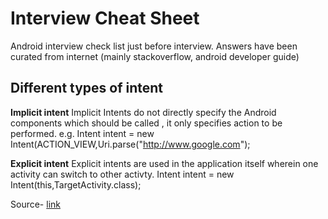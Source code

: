 # Interview Cheat Sheet
Android interview check list just before interview. Answers have been curated from internet (mainly stackoverflow, android developer guide)

## Different types of intent

**Implicit intent**
Implicit Intents do not directly specify the Android components which should be called , it only specifies action to be performed.
e.g. Intent intent = new Intent(ACTION_VIEW,Uri.parse("http://www.google.com");

**Explicit intent**
Explicit intents are used in the application itself wherein one activity can switch to other activty.
Intent intent = new Intent(this,TargetActivity.class);

Source- [link](https://stackoverflow.com/a/13329731/1092989)
